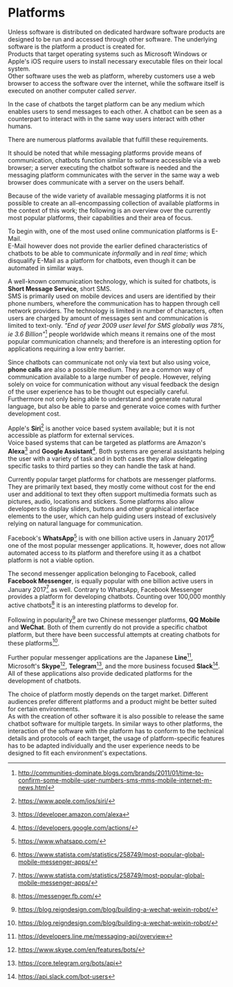 Platforms
=========

Unless software is distributed on dedicated hardware software products are designed to be run and accessed through other software.
The underlying software is the platform a product is created for.
<br>
Products that target operating systems such as Microsoft Windows or Apple's iOS require users to install necessary executable files on their local system.
<br>
Other software uses the web as platform, whereby customers use a web browser to access the software over the internet, while the software itself is executed on another computer called *server*.

In the case of chatbots the target platform can be any medium which enables users to send messages to each other.
A chatbot can be seen as a counterpart to interact with in the same way users interact with other humans.

There are numerous platforms available that fulfill these requirements.

It should be noted that while messaging platforms provide means of communication,
chatbots function similar to software accessible via a web browser;
a server executing the chatbot software is needed and the messaging platform communicates with the server in the same way a web browser does communicate with a server on the users behalf.

Because of the wide variety of available messaging platforms it is not possible to create an all-encompassing collection of available platforms in the context of this work; the following is an overview over the currently most popular platforms, their capabilities and their area of focus.

To begin with, one of the most used online communication platforms is E-Mail.
<br>
E-Mail however does not provide the earlier defined characteristics of chatbots to be able to communicate *informally* and in *real time*; which disqualify E-Mail as a platform for chatbots, even though it can be automated in similar ways.

A well-known communication technology, which is suited for chatbots, is **Short Message Service**, short SMS.
<br>
SMS is primarily used on mobile devices and users are identified by their phone numbers, wherefore the communication has to happen through cell network providers.
The technology is limited in number of characters, often users are charged by amount of messages sent and communication is limited to text-only.
*"End of year 2009 user level for SMS globally was 78%, ie 3.6 Billion"*[^1] people worldwide which means it remains one of the most popular communication channels; and therefore is an interesting option for applications requiring a low entry barrier.

Since chatbots can communicate not only via text but also using voice, **phone calls** are also a possible medium.
They are a common way of communication available to a large number of people.
However, relying solely on voice for communication without any visual feedback the design of the user experience has to be thought out especially careful.
Furthermore not only being able to understand and generate natural language, but also be able to parse and generate voice comes with further development cost.

Apple's **Siri**[^2] is another voice based system available; but it is not accessible as platform for external services.
<br>
Voice based systems that can be targeted as platforms are Amazon's **Alexa**[^3] and **Google Assistant**[^4].
Both systems are general assistants helping the user with a variety of task and in both cases they allow delegating specific tasks to third parties so they can handle the task at hand.

Currently popular target platforms for chatbots are messenger platforms.
They are primarily text based, they mostly come without cost for the end user and additional to text they often support multimedia formats such as pictures, audio, locations and stickers.
Some platforms also allow developers to display sliders, buttons and other graphical interface elements to the user,
which can help guiding users instead of exclusively relying on natural language for communication.

Facebook's **WhatsApp**[^6] is with one billion active users in January 2017[^5] one of the most popular messenger applications.
It, however, does not allow automated access to its platform and therefore using it as a chatbot platform is not a viable option.

The second messenger application belonging to Facebook, called **Facebook Messenger**, is equally popular with one billion active users in January 2017[^5] as well.
Contrary to WhatsApp, Facebook Messenger provides a platform for developing chatbots.
Counting over 100,000 monthly active chatbots[^7] it is an interesting platforms to develop for.

Following in popularity[^9] are two Chinese messenger platforms, **QQ Mobile** and **WeChat**.
Both of them currently do not provide a specific chatbot platform, but there have been successful attempts at creating chatbots for these platforms[^9].

Further popular messenger applications are the Japanese **Line**[^10], Microsoft's **Skype**[^11], **Telegram**[^12], and the more business focused **Slack**[^13].
All of these applications also provide dedicated platforms for the development of chatbots.

The choice of platform mostly depends on the target market.
Different audiences prefer different platforms and a product might be better suited for certain environments.
<br>
As with the creation of other software it is also possible to release the same chatbot software for multiple targets.
In similar ways to other platforms, the interaction of the software with the platform has to conform to the technical details and protocols of each target, the usage of platform-specific features has to be adapted individually and the user experience needs to be designed to fit each environment's expectations.


[^1]: http://communities-dominate.blogs.com/brands/2011/01/time-to-confirm-some-mobile-user-numbers-sms-mms-mobile-internet-m-news.html
[^2]: https://www.apple.com/ios/siri/
[^3]: https://developer.amazon.com/alexa
[^4]: https://developers.google.com/actions/
[^5]: https://www.statista.com/statistics/258749/most-popular-global-mobile-messenger-apps/
[^6]: https://www.whatsapp.com/
[^7]: https://messenger.fb.com/
[^8]: https://www.statista.com/topics/1523/mobile-messenger-apps/
[^9]: https://blog.reigndesign.com/blog/building-a-wechat-weixin-robot/
[^10]: https://developers.line.me/messaging-api/overview
[^11]: https://www.skype.com/en/features/bots/
[^12]: https://core.telegram.org/bots/api
[^13]: https://api.slack.com/bot-users
